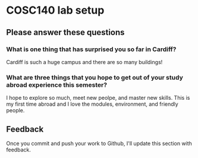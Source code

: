 # COSC140 lab setup

## Please answer these questions

### What is one thing that has surprised you so far in Cardiff?

Cardiff is such a huge campus and there are so many buildings!

### What are three things that you hope to get out of your study abroad experience this semester?

I hope to explore so much, meet new peolpe, and master new skills. This is my first time abroad and I love the modules, environment, and friendly people.

## Feedback

Once you commit and push your work to Github, I'll update this section with feedback.

